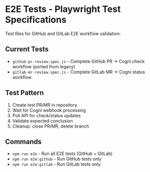 # E2E Tests - Playwright Test Specifications

Test files for GitHub and GitLab E2E workflow validation.

## Current Tests
- `github-pr-review.spec.js` - Complete GitHub PR → Cogni check workflow (ported from legacy)
- `gitlab-mr-review.spec.js` - Complete GitLab MR → Cogni status workflow

## Test Pattern
1. Create test PR/MR in repository
2. Wait for Cogni webhook processing
3. Poll API for check/status updates
4. Validate expected conclusion
5. Cleanup: close PR/MR, delete branch

## Commands
- `npm run e2e` - Run all E2E tests (GitHub + GitLab)
- `npm run e2e:github` - Run GitHub tests only
- `npm run e2e:gitlab` - Run GitLab tests only